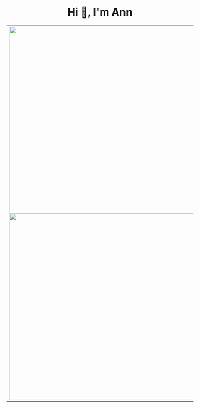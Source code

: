 <h1 align="center">Hi 👋, I'm Ann</h1>


<table style="width:100%;">
  <tr>
    <td>
      <img align="center" width="500" src="https://github-readme-stats.vercel.app/api?username=hoangann2000&show_icons=true&theme=react&border_color=61dafb&hide_border=true" />
      <img width="500" align="center" src="https://github-readme-stats.vercel.app/api/top-langs/?username=hoangann2000&hide=c%23,powershell,Mathematica,Ruby,Objective-C,Objective-C%2b%2b,Cuda&title_color=61dafb&text_color=ffffff&icon_color=61dafb&bg_color=20232a&langs_count=8&layout=compact&border_color=61dafb&hide_border=true"      />
    </td>
    <td>
      <p align="center"> 
       
      </p>
    </td>
  </tr>
</table>




